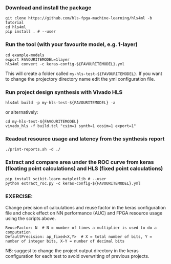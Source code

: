 ### Download and install the package

```
git clone https://github.com/hls-fpga-machine-learning/hls4ml -b tutorial
cd hls4ml
pip install . # --user
```

### Run the tool (with your favourite model, e.g. 1-layer)

```
cd example-models
export FAVOURITEMODEL=1layer
hls4ml convert -c keras-config-${FAVOURITEMODEL}.yml
```

This will create a folder called `my-hls-test-${FAVOURITEMODEL}`. If you want to change the projectory directory name edit the yml configuration file.

### Run project design synthesis with Vivado HLS

```
hls4ml build -p my-hls-test-${FAVOURITEMODEL} -a
```
or alternatively:
```
cd my-hls-test-${FAVOURITEMODEL}
vivado_hls -f build.tcl "csim=1 synth=1 cosim=1 export=1"
```


### Readout resource usage and latency from the synthesis report

```
./print-reports.sh -d ./
```

### Extract and compare area under the ROC curve from keras (floating point calculations) and HLS (fixed point calculations)

```
pip install scikit-learn matplotlib # --user
python extract_roc.py -c keras-config-${FAVOURITEMODEL}.yml
```

### EXERCISE:

Change precision of calculations and reuse factor in the keras configuration file and check effect on NN performance (AUC) and FPGA resource usage using the scripts above.

```
ReuseFactor: N  # N = number of times a multiplier is used to do a computation 
DefaultPrecision: ap_fixed<X,Y>  # X = total number of bits, Y = number of integer bits, X-Y = number of decimal bits
```

NB: suggest to change the project output directory in the keras configuration for each test to avoid overwriting of previous projects.
